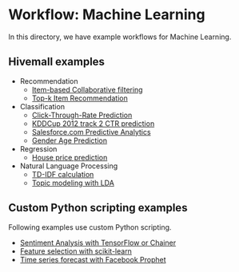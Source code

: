 # Workflow: Machine Learning

In this directory, we have example workflows for Machine Learning.

## Hivemall examples

- Recommendation
  - [Item-based Collaborative filtering](./recommendation/collaborative_filtering)
  - [Top-k Item Recommendation](./recommendation)
- Classification
  - [Click-Through-Rate Prediction](./ctr-prediction)
  - [KDDCup 2012 track 2 CTR prediction](./kdd12track2)
  - [Salesforce.com Predictive Analytics](./redictive-lead-scoring)
  - [Gender Age Prediction](./gender_age_prediction)
- Regression
  - [House price prediction](./house-price-prediction)
- Natural Language Processing
  - [TD-IDF calculation](./tf-idf)
  - [Topic modeling with LDA](./topic-modeling)

## Custom Python scripting examples

Following examples use custom Python scripting.

- [Sentiment Analysis with TensorFlow or Chainer](./sentiment-analysis)
- [Feature selection with scikit-learn](./house-price-prediction)
- [Time series forecast with Facebook Prophet](./sales-prediction)
